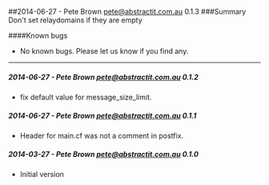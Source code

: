 ##2014-06-27 - Pete Brown <pete@abstractit.com.au> 0.1.3
###Summary
Don't set relaydomains if they are empty

####Known bugs
* No known bugs. Please let us know if you find any.

---
##### 2014-06-27 - Pete Brown <pete@abstractit.com.au> 0.1.2
 * fix default value for message_size_limit.

##### 2014-06-27 - Pete Brown <pete@abstractit.com.au> 0.1.1
 * Header for main.cf was not a comment in postfix.

##### 2014-03-27 - Pete Brown <pete@abstractit.com.au> 0.1.0
 * Initial version

